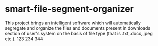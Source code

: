 # smart-file-segment-organizer
This project brings an intelligent software which will automatically segregate and organize the files and documents present in downloads section of user's system on the basis of file type (that is .txt,.docx,.jpeg etc.).
123
234
344
